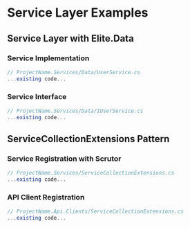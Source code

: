 # Service Layer Examples

## Service Layer with Elite.Data

### Service Implementation

```csharp
// ProjectName.Services/Data/UserService.cs
...existing code...
```

### Service Interface

```csharp
// ProjectName.Services/Data/IUserService.cs
...existing code...
```

## ServiceCollectionExtensions Pattern

### Service Registration with Scrutor

```csharp
// ProjectName.Services/ServiceCollectionExtensions.cs
...existing code...
```

### API Client Registration

```csharp
// ProjectName.Api.Clients/ServiceCollectionExtensions.cs
...existing code...
```
